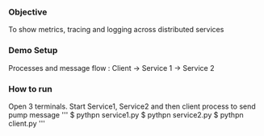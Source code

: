 ### Objective

To show metrics, tracing and logging across distributed services

### Demo Setup

Processes and message flow : Client -> Service 1 -> Service 2

### How to run

Open 3 terminals. Start Service1, Service2 and then client process to send pump message
'''
$ pythpn service1.py
$ pythpn service2.py
$ pythpn client.py
'''
